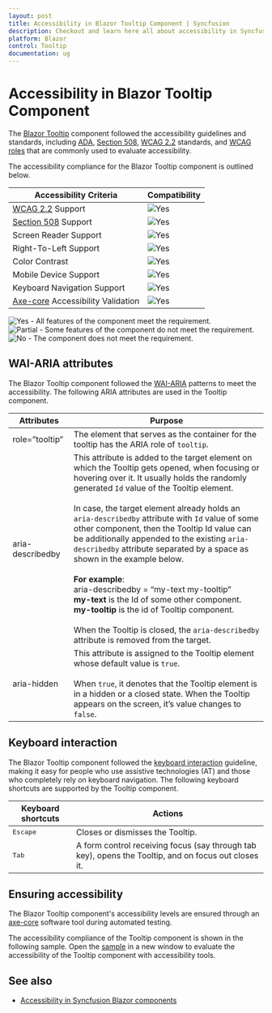 ```yaml
---
layout: post
title: Accessibility in Blazor Tooltip Component | Syncfusion
description: Checkout and learn here all about accessibility in Syncfusion Blazor Tooltip component and much more.
platform: Blazor
control: Tooltip
documentation: ug
---
```


# Accessibility in Blazor Tooltip Component

The [Blazor Tooltip](https://www.syncfusion.com/blazor-components/blazor-tooltip) component followed the accessibility guidelines and standards, including [ADA](https://www.ada.gov/), [Section 508](https://www.section508.gov/), [WCAG 2.2](https://www.w3.org/TR/WCAG22/) standards, and [WCAG roles](https://www.w3.org/TR/wai-aria/#roles) that are commonly used to evaluate accessibility.

The accessibility compliance for the Blazor Tooltip component is outlined below.

| Accessibility Criteria | Compatibility |
| -- | -- |
| [WCAG 2.2](https://www.w3.org/TR/WCAG22/) Support | <img src="https://cdn.syncfusion.com/content/images/documentation/full.png" alt="Yes"> |
| [Section 508](https://www.section508.gov/) Support | <img src="https://cdn.syncfusion.com/content/images/documentation/full.png" alt="Yes"> |
| Screen Reader Support | <img src="https://cdn.syncfusion.com/content/images/landing-page/yes.png" alt="Yes"> |
| Right-To-Left Support | <img src="https://cdn.syncfusion.com/content/images/landing-page/yes.png" alt="Yes"> |
| Color Contrast | <img src="https://cdn.syncfusion.com/content/images/landing-page/yes.png" alt="Yes"> |
| Mobile Device Support | <img src="https://cdn.syncfusion.com/content/images/landing-page/yes.png" alt="Yes"> |
| Keyboard Navigation Support | <img src="https://cdn.syncfusion.com/content/images/landing-page/yes.png" alt="Yes"> |
| [Axe-core](https://www.nuget.org/packages/Deque.AxeCore.Playwright) Accessibility Validation | <img src="https://cdn.syncfusion.com/content/images/landing-page/yes.png" alt="Yes"> |

<style>
    .post .post-content img {
        display: inline-block;
        margin: 0.5em 0;
    }
</style>

<div><img src="https://cdn.syncfusion.com/content/images/landing-page/yes.png" alt="Yes"> - All features of the component meet the requirement.</div>

<div><img src="https://cdn.syncfusion.com/content/images/documentation/partial.png" alt="Partial"> - Some features of the component do not meet the requirement.</div>

<div><img src="https://cdn.syncfusion.com/content/images/landing-page/no.png" alt="No"> - The component does not meet the requirement.</div>

## WAI-ARIA attributes

The Blazor Tooltip component followed the [WAI-ARIA](https://www.w3.org/WAI/ARIA/apg/patterns/tooltip/) patterns to meet the accessibility. The following ARIA attributes are used in the Tooltip component.

| Attributes | Purpose |
| --- | --- |
| role=”tooltip” | The element that serves as the container for the tooltip has the ARIA role of `tooltip`. |
| aria-describedby | This attribute is added to the target element on which the Tooltip gets opened, when focusing or hovering over it. It usually holds the randomly generated `Id` value of the Tooltip element.<br/><br/>In case, the target element already holds an `aria-describedby` attribute with `Id` value of some other component, then the Tooltip Id value can be additionally appended to the existing `aria-describedby` attribute separated by a space as shown in the example below.<br/><br/>**For example**:<br/>aria-describedby = “my-text my-tooltip”<br/>**my-text** is the Id of some other component.<br/>**my-tooltip** is the id of Tooltip component.<br/><br/>When the Tooltip is closed, the `aria-describedby` attribute is removed from the target. |
| aria-hidden | This attribute is assigned to the Tooltip element whose default value is `true`.<br/><br/>When `true`, it denotes that the Tooltip element is in a hidden or a closed state. When the Tooltip appears on the screen, it’s value changes to `false`. |

## Keyboard interaction

The Blazor Tooltip component followed the [keyboard interaction](https://www.w3.org/WAI/ARIA/apg/patterns/tooltip/#keyboardinteraction) guideline, making it easy for people who use assistive technologies (AT) and those who completely rely on keyboard navigation. The following keyboard shortcuts are supported by the Tooltip component.

| Keyboard shortcuts | Actions |
| --- | --- |
| <kbd>Escape</kbd> | Closes or dismisses the Tooltip. |
| <kbd>Tab</kbd> | A form control receiving focus (say through tab key), opens the Tooltip, and on focus out closes it. |

## Ensuring accessibility

The Blazor Tooltip component's accessibility levels are ensured through an [axe-core](https://www.nuget.org/packages/Deque.AxeCore.Playwright) software tool during automated testing.

The accessibility compliance of the Tooltip component is shown in the following sample. Open the [sample](https://blazor.syncfusion.com/accessibility/tooltip) in a new window to evaluate the accessibility of the Tooltip component with accessibility tools.

## See also

* [Accessibility in Syncfusion Blazor components](https://blazor.syncfusion.com/documentation/common/accessibility)